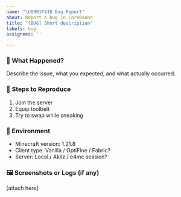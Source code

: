 ```yaml
---
name: "\U0001F41B Bug Report"
about: Report a bug in CoreBound
title: "[BUG] Short description"
labels: bug
assignees: ''

---
```


### 📍 What Happened?
Describe the issue, what you expected, and what actually occurred.

### 🔁 Steps to Reproduce
1. Join the server
2. Equip toolbelt
3. Try to swap while sneaking

### 🧱 Environment
- Minecraft version: 1.21.8
- Client type: Vanilla / OptiFine / Fabric?
- Server: Local / Akilz / e4mc session?

### 🖼️ Screenshots or Logs (if any)
[attach here]
